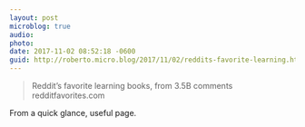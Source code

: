 ```yaml
---
layout: post
microblog: true
audio: 
photo: 
date: 2017-11-02 08:52:18 -0600
guid: http://roberto.micro.blog/2017/11/02/reddits-favorite-learning.html
---
```

> Reddit’s favorite learning books, from 3.5B comments  redditfavorites.com

From a quick glance, useful page. 
